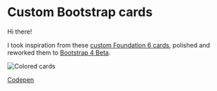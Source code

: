 <link rel="stylesheet" href="https://cdnjs.cloudflare.com/ajax/libs/font-awesome/4.7.0/css/font-awesome.min.css" />

# Custom Bootstrap cards

Hi there!

I took inspiration from these [custom Foundation 6 cards](http://foundation.zurb.com/building-blocks/blocks/card-user-profile.html), polished and reworked them to [Bootstrap 4 Beta](https://getbootstrap.com/).


<img src="http://res.cloudinary.com/d3/image/upload/c_scale,h_450,q_auto:best/color-cards_lorvwg.jpg" alt="Colored cards">


<a href="#"><i class="fa fa-codepen"></i>Codepen</a>


